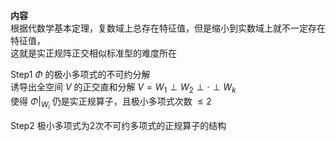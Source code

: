 **内容**  
根据代数学基本定理，复数域上总存在特征值，但是缩小到实数域上就不一定存在特征值，  
这就是实正规阵正交相似标准型的难度所在  
  
Step1  $\Phi$ 的极小多项式的不可约分解  
诱导出全空间 $V$ 的正交直和分解 $V=W_1\perp W_2\perp \cdot\perp W_k$   
使得 $\Phi\left|\right._{W_i}$ 仍是实正规算子，且极小多项式次数 $\leq2$   
  
Step2 极小多项式为2次不可约多项式的正规算子的结构  
